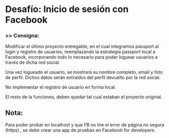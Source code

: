 # Desafío: Inicio de sesión con Facebook

### >> Consigna: 

Modificar el último proyecto entregable, en el cual integramos passport al login y registro de usuarios, reemplazando la estrategia passport local a Facebook, incorporando todo lo necesario para poder loguear usuarios a través de dicha red social.

Una vez logueado el usuario, se mostrará su nombre completo, email y foto de perfil. Dichos datos serán extraídos del perfil devuelto por la red social.

No implementar el registro de usuario en forma local.

El resto de la funciones, deben quedar tal cual estaban el proyecto original.

## Nota:

Para poder probar en localhost y que FB no tire el error de página no segura (https) , se debe crear una app de pruebas en Facebook for developers.
